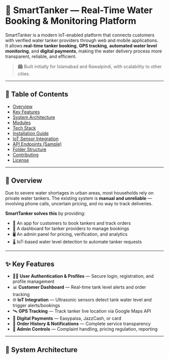 # 🚰 SmartTanker — Real-Time Water Booking & Monitoring Platform

SmartTanker is a modern IoT-enabled platform that connects customers with verified water tanker providers through web and mobile applications.  
It allows **real-time tanker booking**, **GPS tracking**, **automated water level monitoring**, and **digital payments**, making the water delivery process more transparent, reliable, and efficient.

> 🏙️ Built initially for Islamabad and Rawalpindi, with scalability to other cities.

---

## 🧭 Table of Contents

- [Overview](#-overview)
- [Key Features](#-key-features)
- [System Architecture](#-system-architecture)
- [Modules](#-modules)
- [Tech Stack](#-tech-stack)
- [Installation Guide](#-installation-guide)
- [IoT Sensor Integration](#-iot-sensor-integration)
- [API Endpoints (Sample)](#-api-endpoints-sample)
- [Folder Structure](#-folder-structure)
- [Contributing](#-contributing)
- [License](#-license)

---

## 🌊 Overview

Due to severe water shortages in urban areas, most households rely on private water tankers. The existing system is **manual and unreliable** — involving phone calls, uncertain pricing, and no way to track deliveries.

**SmartTanker solves this** by providing:
- 📱 An app for customers to book tankers and track orders  
- 🚛 A dashboard for tanker providers to manage bookings  
- 🖥️ An admin panel for pricing, verification, and analytics  
- 🌡️ IoT-based water level detection to automate tanker requests

---

## ✨ Key Features

- 🧑‍💻 **User Authentication & Profiles** — Secure login, registration, and profile management  
- 📊 **Customer Dashboard** — Real-time tank level alerts and order tracking  
- 🌐 **IoT Integration** — Ultrasonic sensors detect tank water level and trigger alerts/bookings  
- 🛰️ **GPS Tracking** — Track tanker live location via Google Maps API  
- 💸 **Digital Payments** — Easypaisa, JazzCash, or card  
- 🧾 **Order History & Notifications** — Complete service transparency  
- 🔐 **Admin Controls** — Complaint handling, pricing regulation, reporting

---

## 🧱 System Architecture

